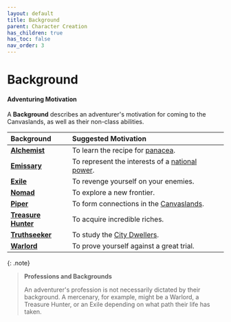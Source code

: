 ```yaml
---
layout: default
title: Background
parent: Character Creation
has_children: true
has_toc: false
nav_order: 3
---
```


# Background

#### Adventuring Motivation

A **Background** describes an adventurer's motivation for coming to the Canvaslands, as well as their non-class abilities.

| Background                             | Suggested Motivation                                                                   |
| :------------------------------------- | :------------------------------------------------------------------------------------- |
| **[Alchemist](alchemist)**             | To learn the recipe for [panacea](../../more/city_items/panacea).                      |
| **[Emissary](emissary)**               | To represent the interests of a [national power](../../the_frontier/greenlands/index). |
| **[Exile](exile)**                     | To revenge yourself on your enemies.                                                   |
| **[Nomad](nomad)**                     | To explore a new frontier.                                                             |
| **[Piper](piper)**                     | To form connections in the [Canvaslands](../../the_frontier/canvaslands/index).        |
| **[Treasure Hunter](treasure_hunter)** | To acquire incredible riches.                                                          |
| **[Truthseeker](truthseeker)**         | To study the [City Dwellers](../../the_frontier/city_dwellers/index).                  |
| **[Warlord](warlord)**                 | To prove yourself against a great trial.                                               |

{: .note}
> **Professions and Backgrounds**
>
> An adventurer's profession is not necessarily dictated by their background. A mercenary, for example, might be a Warlord, a Treasure Hunter, or an Exile depending on what path their life has taken.

